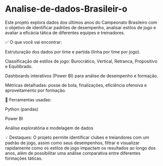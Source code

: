 # Analise-de-dados-Brasileir-o
Este projeto explora dados dos últimos anos do Campeonato Brasileiro com o objetivo de identificar padrões de desempenho, analisar estilos de jogo e avaliar a eficácia tática de diferentes equipes e treinadores.

✅ O que você vai encontrar:

Estruturação dos dados por time e partida (linha por time por jogo).

Classificação de estilos de jogo: Burocrático, Vertical, Retranca, Propositivo e Equilibrado.

Dashboards interativos (Power BI) para análise de desempenho e formação.

Métricas detalhadas: posse de bola, finalizações, eficiência ofensiva e aproveitamento por formação.

🔧 Ferramentas usadas:

Python (pandas)

Power BI

Análise exploratória e modelagem de dados

💡 Destaques:
O projeto permite identificar clubes e treiandores com um padrão de jogo, assim como seus desempenhos, filtrar e visualizar rapidamente como os estilos de jogo impactam os resultados ao longo dos anos, além de possibilitar uma análise comparativa entre diferentes formações táticas.
